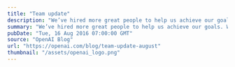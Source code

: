 ```yaml
---
title: "Team update"
description: "We’ve hired more great people to help us achieve our goals. Welcome, everyone!"
summary: "We’ve hired more great people to help us achieve our goals. Welcome, everyone!"
pubDate: "Tue, 16 Aug 2016 07:00:00 GMT"
source: "OpenAI Blog"
url: "https://openai.com/blog/team-update-august"
thumbnail: "/assets/openai_logo.png"
---
```


